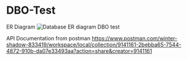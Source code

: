 # DBO-Test
ER Diagram 
![Database ER diagram DBO test](https://github.com/alvinkend/DBO-Test/assets/36125209/1a6b78e6-b3e1-41bd-94dc-c9652bc5e110)

API Documentation from postman
https://www.postman.com/winter-shadow-833419/workspace/local/collection/9141161-2bebba65-7544-4872-910b-da07e33493aa?action=share&creator=9141161

